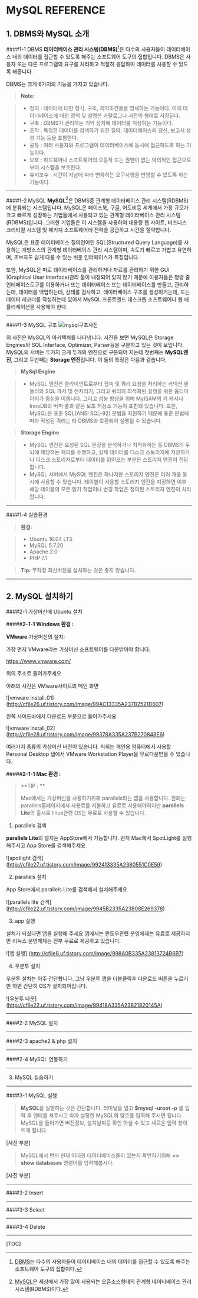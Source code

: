 ﻿MySQL REFERENCE
===================


**1. DBMS와 MySQL 소개**
-------------
####1-1 DBMS
**데이터베이스 관리 시스템(DBMS)**[^dbms]은 다수의 사용자들이 데이터베이스 내의 데이터를 접근할 수 있도록 해주는 소프트웨어 도구의 집합입니다. DBMS은 사용자 또는 다른 프로그램의 요구를 처리하고 적절히 응답하여 데이터를 사용할 수 있도록 해줍니다.

DBMS는 크게 6가지의 기능을 가지고 있습니다.
>**Note:**

> - 정의 : 데이터에 대한 형식, 구조, 제약조건들을 명세하는 기능이다. 이때 데이터베이스에 대한 정의 및 설명은 카탈로그나 사전의 형태로 저장된다.
> - 구축 : DBMS가 관리하는 기억 장치에 데이터를 저장하는 기능이다.
> - 조작 : 특정한 데이터를 검색하기 위한 질의, 데이터베이스의 갱신, 보고서 생성 기능 등을 포함한다.
> - 공유 : 여러 사용자와 프로그램이 데이터베이스에 동시에 접근하도록 하는 기능이다.
> - 보호 : 하드웨어나 소프트웨어의 오동작 또는 권한이 없는 악의적인 접근으로부터 시스템을 보호한다.
> - 유지보수 : 시간이 지남에 따라 변화하는 요구사항을 반영할 수 있도록 하는 기능이다.


----------


####1-2 MySQL
 **MySQL**[^mysql]은 DBMS중 관계형 데이터베이스 관리 시스템(RDBMS)에 분류되는 시스템입니다. MySQL은 페이스북, 구글, 어도비등 세계에서 가장 규모가 크고 빠르게 성장하는 기업들에서 사용되고 있는 관계형 데이터베이스 관리 시스템(RDBMS)입니다. 그러한 기업들은 이 시스템을 사용하여 대용량 웹 사이트, 비즈니스 크리티컬 시스템 및 패키지 소프트웨어에 전력을 공급하고 시간을 절약합니다.

MySQL은 표준 데이터베이스 질의언어인 SQL(Structured Query Language)를 사용하는 개방소스의 관계형 데이터베이스 관리 시스템이며, 속도가 빠르고 가볍고 유연하며, 초보자도 쉽게 다룰 수 있는 쉬운 인터페이스가 특징입니다.

또한, MySQL은 따로 데이터베이스를 관리하거나 자료를 관리하기 위한  GUI (Graphical User Interface)관리 툴이 내장되어 있지 않기 때문에 이용자들은 명령 줄 인터페이스도구를 이용하거나 또는 데이터베이스 또는 데이터베이스를 만들고, 관리하는데, 데이터를 백업하는데, 상태를 검사하고, 데이터베이스 구조를 생성하거는데, 또는 데이터 레코더를 작성하는데 있어서 MySQL 프론트엔드 데스크톱 소프트웨어나 웹 애플리케이션을 사용해야 한다.


----------


####1-3 MySQL 구조
![mysql구조사진](http://cfile28.uf.tistory.com/image/26219B435902D8852210A8)

위 사진은 MySQL의 아키텍쳐를 나타냅니다. 사진을 보면 MySQL은 Storage Engines와 SQL Interface, Optimizer, Parser등을 구분하고 있는 것이 보입니다. MySQL의 서버는 두가지 크게 두개의 엔진으로 구분되어 지는데 첫번째는 **MySQL엔진**, 그리고 두번째는 **Storage 엔진**입니다. 이 둘의 특징은 다음과 같습니다.


>**MySql Engine**

> - MySQL 엔진은 클라이언트로부터 접속 및 쿼리 요청을 처리하는 커넥션 핸들러와 SQL 파서 및 전처리기, 그리고 쿼리의 최적화된 실행을 위한 옵티마이저가 중심을 이룹니다. 그리고 성능 향상을 위해 MyISAM의 키 캐시나 InnoDB의 버퍼 풀과 같은 보조 저장소 기능이 포함돼 있습니다. 또한, MySQL은 표준 SQL(ANSI SQL-92) 문법을 지원하기 때문에 표준 문법에 따라 작성된 쿼리는 타 DBMS와 호환되어 실행될 수 있습니다.


>**Storage Engine**

> - MySQL 엔진은 요청된 SQL 문장을 분석하거나 최적화하는 등 DBMS의 두뇌에 해당하는 처리를 수행하고, 실제 데이터를 디스크 스토리지에 저장하거나 디스크 스토리지로부터 데이터를 읽어오는 부분은 스토리지 엔진이 전담합니다.
> - MySQL 서버에서 MySQL 엔진은 하나지만 스토리지 엔진은 여러 개를 동시에 사용할 수 있습니다. 테이블이 사용할 스토리지 엔진을 지정하면 이후 해당 테이블의 모든 읽기 작업이나 변경 작업은 정의된 스토리지 엔진이 처리합니다.	


----------


####1-4 실습환경

>**환경:**

> - Ubuntu 16.04 LTS
> - MySQL 5.7.20
> - Apache 2.0
> - PHP 7.1
	 
	
 > **Tip:** 무작정 최신버전을 설치하는 것은 좋지 않습니다. 
	 

----------


**2. MySQL 설치하기**
-------------


####2-1 가상머신에 Ubuntu 설치

#####**2-1-1 Windows 환경 :**

**VMware** 가상머신의 설치:

가장 먼저 VMware라는 가상머신 소프트웨어를 다운받아야 합니다.

 <https://www.vmware.com/>
 
 위의 주소로 들어가주세요

아래의 사진은 VMware사이트의 메인 화면

![vmware install_01]
(http://cfile26.uf.tistory.com/image/99AC13335A237B2521D607)

왼쪽 사이드바에서 다운로드 부분으로 들어가주세요


![vmware install_02]
(http://cfile28.uf.tistory.com/image/99378A335A237B270848E6)

여러가지 종류의 가상머신 버전이 있습니다. 저희는 개인용 컴퓨터에서 사용할 Personal Desktop 탭에서 VMware Workstation Player을 무료다운받을 수 있습니다.

#####**2-1-1 Mac 환경 :**


> **TIP : **
> 
>Mac에서는 가상머신을 사용하기위해 parallels라는 앱을 사용합니다. 원래는 parallels홈페이지에서 사용료를 지불하고 유료로 사용해야하지만 **parallels Lite**의 출시로 linux관련 OS는 무료로 사용할 수 있습니다.


1) parallels 검색

**parallels Lite**의 설치는 AppStore에서 가능합니다. 먼저 Mac에서 SpotLight를 실행해주시고 App Store를 검색해주세요

![spotlight 검색]
(http://cfile27.uf.tistory.com/image/992413335A2380551C0E59)

2) parallels 설치

App Store에서 parallels Lite를 검색해서 설치해주세요

![parallels lite 검색]
(http://cfile22.uf.tistory.com/image/9945B2335A23808E269378) 

3) app 실행 

설치가 되셨다면 앱을 실행해 주세요 앱에서는 윈도우관련 운영체제는 유료로 제공하지만 리눅스 운영체제는 전부 무료로 제공하고 있습니다.

![앱 실행]
(http://cfile8.uf.tistory.com/image/998A0B335A23813724B6B7)

4) 우분투 설치

우분투 설치는 아주 간단합니다. 그냥 우분투 앱을 더블클릭후 다운로드 버튼을 누르기만 하면 간단히 OS가 설치되어집니다.

![우분투 다운]
(http://cfile22.uf.tistory.com/image/99418A335A23821820145A)

----------
####2-2 MySQL 설치


----------
####2-3 apache2 & php 설치


----------
####2-4 MySQL 연동하기

----------
3. MySQL  실습하기
-------------
####3-1 MySQL 실행

>**MySQL**을 실행하는 것은 간단합니다. 터미널을 열고 **$mysql -uroot -p** 를 입력 후 엔터를 쳐주시고 아까 설정한 MySQL의 암호를 입력해 주시면 됩니다. MySQL을 들어가면 버전정보, 설치날짜등 확인 하실 수 있고 새로운 입력 창이 뜨게 됩니다.

[사진 부분]

	
>MySQL에서 먼저 현재 어떠한 데이터베이스들이 있는지 확인하기위해 **>> show databases** 명령어를 입력해봅시다.

[사진 부분]




----------
####3-2 Insert


----------
####3-3 Select


----------
####3-4 Delete

----------


[TOC]





[^dbms]: [DBMS](https://en.wikipedia.org/wiki/Database/)는 다수의 사용자들이 데이터베이스 내의 데이터를 접근할 수 있도록 해주는 소프트웨어 도구의 집합이다.

[^mysql]: [MySQL](https://www.mysql.com/why-mysql/)은 세상에서 가장 많이 사용되는 오픈소스형태의 관계형 데이터베이스 관리 시스템(RDBMS)이다.
